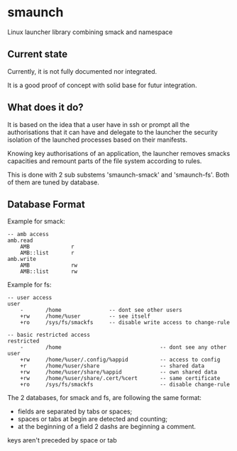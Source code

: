 smaunch
=======

Linux launcher library combining smack and namespace

Current state
-------------

Currently, it is not fully documented nor integrated.

It is a good proof of concept with solid base for futur
integration.

What does it do?
----------------

It is based on the idea that a user have in ssh or prompt
all the authorisations that it can have and delegate
to the launcher the security isolation of the launched
processes based on their manifests.

Knowing key authorisations of an application,
the launcher removes smacks capacities and remount
parts of the file system according to rules.

This is done with 2 sub substems 'smaunch-smack' and
'smaunch-fs'. Both of them are tuned by database.

Database Format
---------------

Example for smack:
```
-- amb access
amb.read
	AMB				r
	AMB::list		r
amb.write
	AMB				rw
	AMB::list		rw
```

Example for fs:
```
-- user access
user
	-		/home				-- dont see other users
	+rw		/home/%user			-- see itself
	+ro		/sys/fs/smackfs		-- disable write access to change-rule

-- basic restricted access
restricted
	-		/home								-- dont see any other user
	+rw		/home/%user/.config/%appid			-- access to config
	+r		/home/%user/share					-- shared data
	+rw		/home/%user/share/%appid			-- own shared data
	+rw		/home/%user/share/.cert/%cert		-- same certificate
	+ro		/sys/fs/smackfs						-- disable change-rule
```


The 2 databases, for smack and fs, are following the
same format:

- fields are separated by tabs or spaces;
- spaces or tabs at begin are detected and counting;
- at the beginning of a field 2 dashs are beginning a comment.

keys aren't preceded by space or tab
